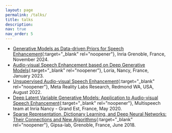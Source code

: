```yaml
---
layout: page
permalink: /talks/
title: talks
description:
nav: true
nav_order: 5
---
```


- [Generative Models as Data-driven Priors for Speech Enhancement](/files/Generative_Models_as_Data_driven_Priors_for_SE.pdf){:target="\_blank" rel="noopener"}, Inria Grenoble, France, November 2024.
- [Audio-visual Speech Enhancement based on Deep Generative Models](/files/talk_loria.pdf){:target="\_blank" rel="noopener"}, Loria, Nancy, France, January 2023.
- [Unsupervised Audio-visual Speech Enhancement](/files/talk_META.pdf){:target="\_blank" rel="noopener"}, Meta Reality Labs Research, Redmond WA, USA, August 2022.
- [Deep Latent Variable Generative Models: Application to Audio-visual Speech Enhancement](/files/deep_av_vae.pdf){:target="\_blank" rel="noopener"}, Multispeech team at Inria Nancy - Grand Est, France, May 2020.
- [Sparse Representation, Dictionary Learning, and Deep Neural Networks: Their Connections and New Algorithms](/files/DL_Sparse.pdf){:target="\_blank" rel="noopener"}, Gipsa-lab, Grenoble, France, June 2018.
